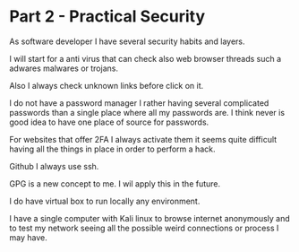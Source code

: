 # Part 2 - Practical Security

As software developer I have several security habits and layers.

I will start for a anti virus that can check also web browser threads such a adwares
malwares or trojans.

Also I always check unknown links before click on it.

I do not have a password manager I rather having several complicated passwords than 
a single place where all my passwords are. 
I think never is good idea to have one place of source for passwords.

For websites that offer 2FA I always activate them it seems quite difficult having 
all the things in place in order to perform a hack.

Github I always use ssh.

GPG is a new concept to me. I wil apply this in the future.
 
I do have virtual box to run locally any environment.

I have a single computer with Kali linux to browse internet anonymously
and to test my network seeing all the possible weird connections or process
I may have.